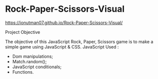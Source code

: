 # Rock-Paper-Scissors-Visual
https://ionutman07.github.io/Rock-Paper-Scissors-Visual/

Project Objective

The objective of this JavaScript Rock, Paper, Scissors game is to make a simple game using JavaScript & CSS.
JavaScript Used :

- Dom manipulations;
- Match.random();
- JavaScript conditionals;
- Functions.
